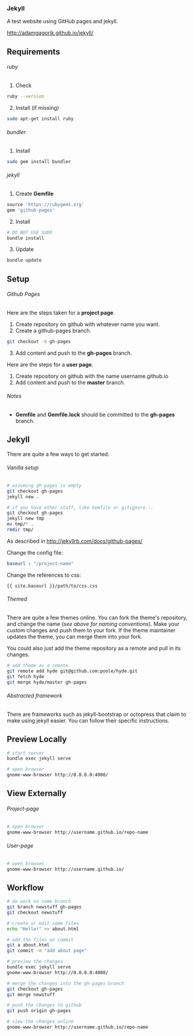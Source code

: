### Jekyll

A test website using GitHub pages and jekyll.

http://adamgagorik.github.io/jekyll/

## Requirements

###### ruby

1. Check

 ```bash
 ruby --version
 ```

2. Install (if missing)

 ```bash
 sudo apt-get install ruby
 ```

###### bundler

1. Install

 ```bash
 sudo gem install bundler
 ```

###### jekyll

1. Create **Gemfile**

 ```ruby
 source 'https://rubygems.org'
 gem 'github-pages'
 ```

2. Install

 ```bash
 # DO NOT USE SUDO
 bundle install
 ```

3. Update

 ```bash
 bundle update
 ```

## Setup

###### Github Pages

Here are the steps taken for a **project page**.

 1. Create repository on github with whatever name you want.
 2. Create a github-pages branch.

 ```bash
 git checkout -b gh-pages
 ```

 3. Add content and push to the **gh-pages** branch.

Here are the steps for a **user page**.

 1. Create repository on github with the name username.github.io
 2. Add content and push to the **master** branch.

###### Notes

 * **Gemfile** and **Gemfile.lock** should be committed to the **gh-pages** branch.

## Jekyll

There are quite a few ways to get started.

###### Vanilla setup

```bash
# assuming gh-pages is empty
git checkout gh-pages
jekyll new .

# if you have other stuff, like Gemfile or gitignore...
git checkout gh-pages
jekyll new tmp
mv tmp/* .
rmdir tmp/
```

As described in http://jekyllrb.com/docs/github-pages/

Change the config file:

```yaml
baseurl : "/project-name"
```

Change the references to css:
```
{{ site.baseurl }}/path/to/css.css
```

###### Themed

There are quite a few themes online.
You can fork the theme's repository, and change the name (*see above for naming conventions*).
Make your custom changes and push them to your fork.
If the theme maintainer updates the theme, you can merge them into your fork.

You could also just add the theme repository as a remote and pull in its changes.

```bash
# add theme as a remote
git remote add hyde git@github.com:poole/hyde.git
git fetch hyde
git merge hyde/master gh-pages
```

###### Abstracted framework

There are frameworks such as jekyll-bootstrap or octopress that claim to make using jekyll easier.
You can follow their specific instructions.

## Preview Locally

```bash
# start server
bundle exec jekyll serve

# open browser
gnome-www-browser http://0.0.0.0:4000/
```

## View Externally

###### Project-page

```bash
# open browser
gnome-www-browser http://username.github.io/repo-name
```

###### User-page

```bash
# open browser
gnome-www-browser http://username.github.io/
```

## Workflow

```bash
# do work on some branch
git branch newstuff gh-pages
git checkout newstuff

# create or edit some files
echo "Hello!" >> about.html

# add the files an commit
git a about.html
git commit -m "add about page"

# preview the changes
bundle exec jekyll serve
gnome-www-browser http://0.0.0.0:4000/

# merge the changes into the gh-pages branch
git checkout gh-pages
git merge newstuff

# push the changes to github
git push origin gh-pages

# view the changes online
gnome-www-browser http://username.github.io/repo-name
```
